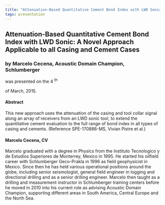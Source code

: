```yaml
---
title: "Attenuation-Based Quantitative Cement Bond Index with LWD Sonic: A Novel Approach Applicable to all Casing and Cement Cases"
tags: presentation 
---
```



		
<h2>
Attenuation-Based Quantitative Cement Bond Index with LWD Sonic: A Novel Approach Applicable to all Casing and Cement Cases
</h2>

 



		
<h3>
by Marcelo Cecena, Acoustic Domain Champion, Schlumberger
</h3>

 



 
<p>
was presented on the 4
<sup>
th
</sup>

 of March, 2015.
</p>

	

 
<h4>
Abstract
</h4>





<p>
This new approach uses the attenuation of the casing and tool collar signal along an array of receivers from an LWD sonic tool, to extend the quantitative cement evaluation to the full range of bond index in all types of casing and cements. (Reference SPE-170886-MS, Vivian Pistre et al.)

</p>





<h4>
Marcelo Cecena, CV
</h4>





<p>
Marcelo graduated with a degree in Physics from the Instituto Tecnologico y de Estudios Superiores de Monterrey, Mexico in 1995. He started his oilfield career with Schlumberger Geco-Prakla in 1996 as field geophysicist in Mexico. Since then he has held various operational positions around the globe, including senior seismologist, general field engineer in logging and directional drilling and as a senior drilling engineer. Marcelo then taught as a drilling and measurement instructor in Schlumberger training centers before he moved in 2010 into his current role as advising Acoustic Domain Champion, supporting different areas in South America, Central Europe and the North Sea.
</p>



 

	

